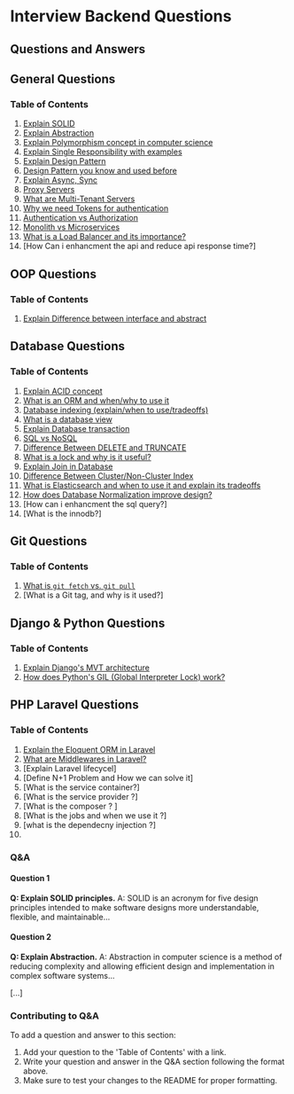 # Interview Backend Questions

## Questions and Answers

## General Questions 
### Table of Contents
1. [Explain SOLID](#question-1)
2. [Explain Abstraction](#question-2)
3. [Explain Polymorphism concept in computer science](#question-3)
4. [Explain Single Responsibility with examples](#question-4)
5. [Explain Design Pattern](#question-5)
6. [Design Pattern you know and used before](#question-6)
7. [Explain Async, Sync](#question-7)
8. [Proxy Servers](#question-8)
9. [What are Multi-Tenant Servers](#question-9)
10. [Why we need Tokens for authentication](#question-10)
11. [Authentication vs Authorization](#question-11)
12. [Monolith vs Microservices](#question-12)
13. [What is a Load Balancer and its importance?](#question-13)
14. [How Can i enhancment the api and reduce api response time?]

## OOP Questions  
### Table of Contents
1. [Explain Difference between interface and abstract](#question-14)


## Database Questions
### Table of Contents
1. [Explain ACID concept](#question-14)
2. [What is an ORM and when/why to use it](#question-15)
3. [Database indexing (explain/when to use/tradeoffs)](#question-16)
4. [What is a database view](#question-17)
5. [Explain Database transaction](#question-18)
6. [SQL vs NoSQL](#question-19)
7. [Difference Between DELETE and TRUNCATE](#question-20)
8. [What is a lock and why is it useful?](#question-21)
9. [Explain Join in Database](#question-22)
10. [Difference Between Cluster/Non-Cluster Index](#question-23)
11. [What is Elasticsearch and when to use it and explain its tradeoffs](#question-24)
12. [How does Database Normalization improve design?](#question-25)
13. [How can i enhancment the sql query?]
14. [What is the innodb?]

## Git Questions
### Table of Contents
1. [What is `git fetch` vs. `git pull`](#question-14)
2. [What is a Git tag, and why is it used?]

## Django & Python Questions
### Table of Contents
1. [Explain Django's MVT architecture](#question-26) 
2. [How does Python's GIL (Global Interpreter Lock) work?](#question-27) 

## PHP Laravel Questions
### Table of Contents
1. [Explain the Eloquent ORM in Laravel](#question-28) 
2. [What are Middlewares in Laravel?](#question-29)
3. [Explain Laravel lifecycel]
4. [Define N+1 Problem and How we can solve it]
5. [What is the service container?]
6. [What is the service provider ?]
7. [What is the composer ? ]
8. [What is the jobs and when we use it ?]
9. [what is the dependecny injection ?]
10. 

### Q&A

#### Question 1
**Q: Explain SOLID principles.** <a name="question-1"></a>
A: SOLID is an acronym for five design principles intended to make software designs more understandable, flexible, and maintainable...

#### Question 2
**Q: Explain Abstraction.** <a name="question-2"></a>
A: Abstraction in computer science is a method of reducing complexity and allowing efficient design and implementation in complex software systems...

[...]

### Contributing to Q&A
To add a question and answer to this section:
1. Add your question to the 'Table of Contents' with a link.
2. Write your question and answer in the Q&A section following the format above.
3. Make sure to test your changes to the README for proper formatting.
